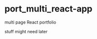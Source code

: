 # port_multi_react-app
multi page React portfolio 


stuff might need later

<!-- <a href="https://github.com/tbikhram" target="_blank"><i className="fa fa-github"></i> </a>
	
</li>
<a href="https://github.com/tbikhram" target="_blank"><i className="fa fa-github"></i> </a>
<a href="https://www.linkedin.com/in/trevor-bikhram-70ba2952/" target="_blank"><i className="fa fa-linkedin"></i> </a>
<a href="https://www.behance.net/Tbikhram" target="_blank"><i className="fa fa-behance"></i> </a> -->